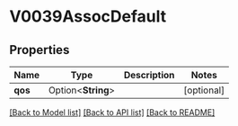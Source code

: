 # V0039AssocDefault

## Properties

Name | Type | Description | Notes
------------ | ------------- | ------------- | -------------
**qos** | Option<**String**> |  | [optional]

[[Back to Model list]](../README.md#documentation-for-models) [[Back to API list]](../README.md#documentation-for-api-endpoints) [[Back to README]](../README.md)


